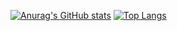 [![Anurag's GitHub stats](https://github-readme-stats.vercel.app/api?username=Lehmaning)](https://github.com/anuraghazra/github-readme-stats)
[![Top Langs](https://github-readme-stats.vercel.app/api/top-langs/?username=Lehmaning&layout=compact)](https://github.com/anuraghazra/github-readme-stats)
